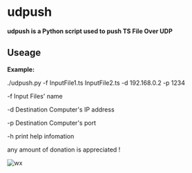 # udpush

**udpush is a Python script used to push TS File Over UDP**    

## Useage  

**Example:**  

./udpush.py -f InputFile1.ts  InputFile2.ts -d 192.168.0.2 -p 1234  

-f Input Files' name  

-d Destination Computer's IP address  

-p Destination Computer's port 

-h print help infomation  

any amount of donation is appreciated !


![wx](https://github.com/rainfly123/udp2rtmp/blob/master/wx.jpg)
